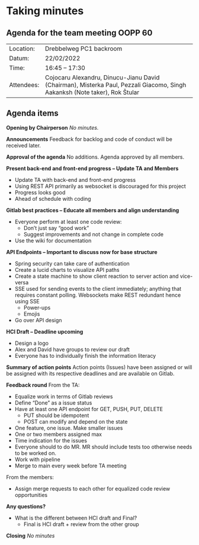 # Taking minutes

## Agenda for the team meeting OOPP 60

|   |   |
|---|---|
| Location:| Drebbelweg PC1 backroom |
|Datum:| 22/02/2022|
|Time: |16:45 – 17:30|
|Attendees: | Cojocaru Alexandru, Dinucu-Jianu David (Chairman), Misterka Paul, Pezzali Giacomo, Singh Aakanksh (Note taker), Rok Štular |

## Agenda items

**Opening by Chairperson**
_No minutes._

**Announcements**
Feedback for backlog and code of conduct will be received later.

**Approval of the agenda**
No additions. Agenda approved by all members.

**Present back-end and front-end progress – Update TA and Members**
- Update TA with back-end and front-end progress
- Using REST API primarily as websocket is discouraged for this project
- Progress looks good
- Ahead of schedule with coding

**Gitlab best practices – Educate all members and align understanding**
* Everyone perform at least one code review:
    *  Don’t just say “good work”
    *  Suggest improvements and not change in complete code
* Use the wiki for documentation

**API Endpoints – Important to discuss now for base structure**
* Spring security can take care of authentication
* Create a lucid charts to visualize API paths
* Create a state machine to show client reaction to server action and vice-versa
* SSE used for sending events to the client immediately; anything that requires constant
    polling. Websockets make REST redundant hence using SSE
    * Power-ups
    * Emojis
* Go over API design

**HCI Draft – Deadline upcoming**
* Design a logo
* Alex and David have groups to review our draft
* Everyone has to individually finish the information literacy

**Summary of action points**
Action points (Issues) have been assigned or will be assigned with its respective deadlines and are available on Gitlab.

**Feedback round**
From the TA:
* Equalize work in terms of Gitlab reviews
* Define “Done” as a issue status
* Have at least one API endpoint for GET, PUSH, PUT, DELETE
    * PUT should be idempotent
    * POST can modify and depend on the state
* One feature, one issue. Make smaller issues
* One or two members assigned max
* Time indication for the issues
* Everyone should to do MR. MR should include tests too otherwise needs to be worked on.
* Work with pipeline
* Merge to main every week before TA meeting

From the members:
* Assign merge requests to each other for equalized code review opportunities

**Any questions?**
* What is the different between HCI draft and Final?
    * Final is HCI draft + review from the other group

**Closing**
_No minutes_


